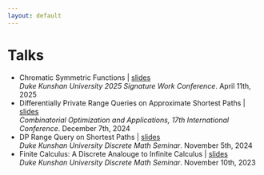 ```yaml
---
layout: default
---
```


  <h1>Talks</h1>
  
  <section id="talks">
    <ul>
      <li>
        <span class="talk-title">Chromatic Symmetric Functions</span> | <a href="files/csf.pdf" target="_blank">slides</a><br>
        <span class="talk-venue"><em>Duke Kunshan University 2025 Signature Work Conference</em>. April 11th, 2025</span><br>
      </li>
      <li>
        <span class="talk-title">Differentially Private Range Queries on Approximate Shortest Paths</span> | <a href="files/cocoa_slides.pdf" target="_blank">slides</a><br>
        <span class="talk-venue"><em>Combinatorial Optimization and Applications, 17th International Conference</em>. December 7th, 2024</span><br>
      </li>
      <li>
        <span class="talk-title">DP Range Query on Shortest Paths</span> | <a href="files/dp_slides.pdf" target="_blank">slides</a><br>
        <span class="talk-venue"><em>Duke Kunshan University Discrete Math Seminar</em>. November 5th, 2024</span><br>
      </li>
      <li>
        <span class="talk-title">Finite Calculus: A Discrete Analouge to Infinite Calculus</span> | <a href="files/finiteCalculus_slides.pdf" target="_blank">slides</a><br>
        <span class="talk-venue"><em>Duke Kunshan University Discrete Math Seminar</em>. November 10th, 2023</span><br>
      </li>
    </ul>
  </section>
